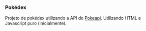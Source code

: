 ### Pokédex

Projeto de pokédex utilizando a API do [Pokeapi](https://github.com/PokeAPI/pokeapi). Utilizando HTML e Javascript puro (inicialmente).
